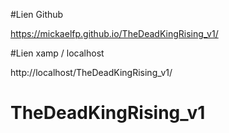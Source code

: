 #Lien Github

https://mickaelfp.github.io/TheDeadKingRising_v1/

#Lien xamp / localhost

http://localhost/TheDeadKingRising_v1/

# TheDeadKingRising_v1
